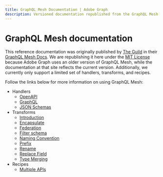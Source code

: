 ```yaml
---
title: GraphQL Mesh Documentation | Adobe Graph
description: Versioned documentation republished from the GraphQL Mesh documentation site (under the MIT license).
---
```


# GraphQL Mesh documentation

This reference documentation was originally published by [The Guild] in their [GraphQL Mesh Docs]. We are republishing it here under the [MIT License] because Adobe Graph uses an older version of GraphQL Mesh, while the documentation at that site reflects the current version. Additionally, we currently only support a limited set of handlers, transforms, and recipes.

Follow the links below for more information on using GraphQL Mesh:

-  Handlers
   -  [OpenAPI]
   -  [GraphQL]
   -  [JSON Schemas]
-  Transforms
   -  [Introduction]
   -  [Encapsulate]
   -  [Federation]
   -  [Filter schema]
   -  [Naming Convention]
   -  [Prefix]
   -  [Rename]
   -  [Replace Field]
   -  [Type Merging]
-  Recipes
   -  [Multiple APIs]

<!-- Link Definitions -->
[OpenAPI]: handlers/openapi.md
[GraphQL]: handlers/graphql.md
[JSON Schemas]: handlers/json-schema.md
[Introduction]: transforms/transforms-introduction.md
[Encapsulate]: transforms/encapsulate.md
[Federation]: transforms/federation.md
[Filter schema]: transforms/filter-schema.md
[Naming Convention]: transforms/naming-convention.md
[Prefix]: transforms/prefix.md
[Rename]: transforms/rename.md
[Replace Field]: transforms/replace-field.md
[Type Merging]: transforms/type-merging.md
[Multiple APIs]: multiple-apis.md
[The Guild]: https://www.the-guild.dev/
[MIT License]: https://github.com/Urigo/graphql-mesh/blob/master/LICENSE#L3
[GraphQL Mesh Docs]: https://www.graphql-mesh.com/docs/
